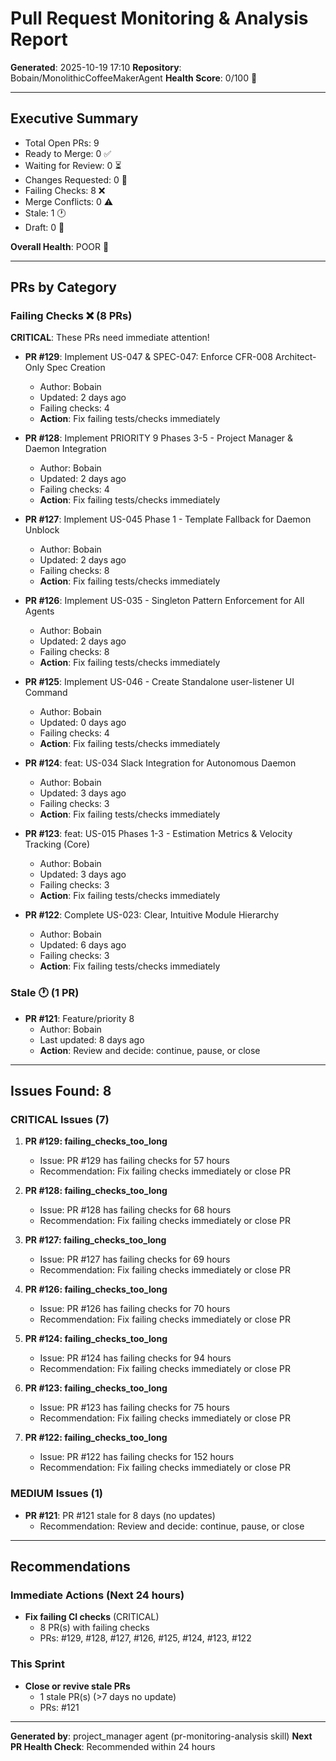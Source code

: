 # Pull Request Monitoring & Analysis Report

**Generated**: 2025-10-19 17:10
**Repository**: Bobain/MonolithicCoffeeMakerAgent
**Health Score**: 0/100 🔴

---

## Executive Summary

- Total Open PRs: 9
- Ready to Merge: 0 ✅
- Waiting for Review: 0 ⏳
- Changes Requested: 0 🔄
- Failing Checks: 8 ❌
- Merge Conflicts: 0 ⚠️
- Stale: 1 🕐
- Draft: 0 📝

**Overall Health**: POOR 🔴

---

## PRs by Category

### Failing Checks ❌ (8 PRs)

**CRITICAL**: These PRs need immediate attention!

- **PR #129**: Implement US-047 & SPEC-047: Enforce CFR-008 Architect-Only Spec Creation
  - Author: Bobain
  - Updated: 2 days ago
  - Failing checks: 4
  - **Action**: Fix failing tests/checks immediately

- **PR #128**: Implement PRIORITY 9 Phases 3-5 - Project Manager & Daemon Integration
  - Author: Bobain
  - Updated: 2 days ago
  - Failing checks: 4
  - **Action**: Fix failing tests/checks immediately

- **PR #127**: Implement US-045 Phase 1 - Template Fallback for Daemon Unblock
  - Author: Bobain
  - Updated: 2 days ago
  - Failing checks: 8
  - **Action**: Fix failing tests/checks immediately

- **PR #126**: Implement US-035 - Singleton Pattern Enforcement for All Agents
  - Author: Bobain
  - Updated: 2 days ago
  - Failing checks: 8
  - **Action**: Fix failing tests/checks immediately

- **PR #125**: Implement US-046 - Create Standalone user-listener UI Command
  - Author: Bobain
  - Updated: 0 days ago
  - Failing checks: 4
  - **Action**: Fix failing tests/checks immediately

- **PR #124**: feat: US-034 Slack Integration for Autonomous Daemon
  - Author: Bobain
  - Updated: 3 days ago
  - Failing checks: 3
  - **Action**: Fix failing tests/checks immediately

- **PR #123**: feat: US-015 Phases 1-3 - Estimation Metrics & Velocity Tracking (Core)
  - Author: Bobain
  - Updated: 3 days ago
  - Failing checks: 3
  - **Action**: Fix failing tests/checks immediately

- **PR #122**: Complete US-023: Clear, Intuitive Module Hierarchy
  - Author: Bobain
  - Updated: 6 days ago
  - Failing checks: 3
  - **Action**: Fix failing tests/checks immediately

### Stale 🕐 (1 PR)

- **PR #121**: Feature/priority 8
  - Author: Bobain
  - Last updated: 8 days ago
  - **Action**: Review and decide: continue, pause, or close

---

## Issues Found: 8

### CRITICAL Issues (7)

1. **PR #129: failing_checks_too_long**
   - Issue: PR #129 has failing checks for 57 hours
   - Recommendation: Fix failing checks immediately or close PR

2. **PR #128: failing_checks_too_long**
   - Issue: PR #128 has failing checks for 68 hours
   - Recommendation: Fix failing checks immediately or close PR

3. **PR #127: failing_checks_too_long**
   - Issue: PR #127 has failing checks for 69 hours
   - Recommendation: Fix failing checks immediately or close PR

4. **PR #126: failing_checks_too_long**
   - Issue: PR #126 has failing checks for 70 hours
   - Recommendation: Fix failing checks immediately or close PR

5. **PR #124: failing_checks_too_long**
   - Issue: PR #124 has failing checks for 94 hours
   - Recommendation: Fix failing checks immediately or close PR

6. **PR #123: failing_checks_too_long**
   - Issue: PR #123 has failing checks for 75 hours
   - Recommendation: Fix failing checks immediately or close PR

7. **PR #122: failing_checks_too_long**
   - Issue: PR #122 has failing checks for 152 hours
   - Recommendation: Fix failing checks immediately or close PR

### MEDIUM Issues (1)

- **PR #121**: PR #121 stale for 8 days (no updates)
  - Recommendation: Review and decide: continue, pause, or close

---

## Recommendations

### Immediate Actions (Next 24 hours)

- **Fix failing CI checks** (CRITICAL)
  - 8 PR(s) with failing checks
  - PRs: #129, #128, #127, #126, #125, #124, #123, #122

### This Sprint

- **Close or revive stale PRs**
  - 1 stale PR(s) (>7 days no update)
  - PRs: #121

---

**Generated by**: project_manager agent (pr-monitoring-analysis skill)
**Next PR Health Check**: Recommended within 24 hours
